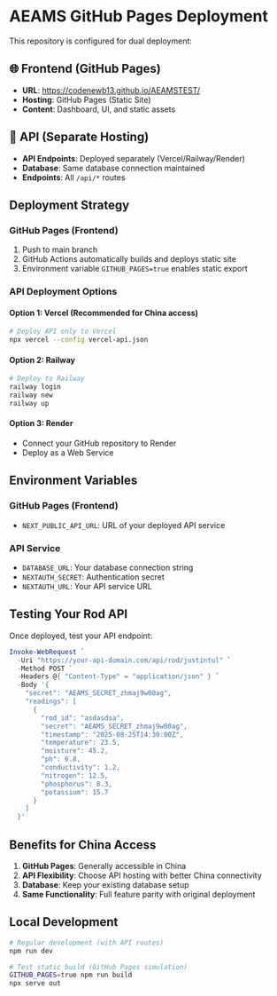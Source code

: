 # AEAMS GitHub Pages Deployment

This repository is configured for dual deployment:

## 🌐 Frontend (GitHub Pages)
- **URL**: https://codenewb13.github.io/AEAMSTEST/
- **Hosting**: GitHub Pages (Static Site)
- **Content**: Dashboard, UI, and static assets

## 🚀 API (Separate Hosting)
- **API Endpoints**: Deployed separately (Vercel/Railway/Render)
- **Database**: Same database connection maintained
- **Endpoints**: All `/api/*` routes

## Deployment Strategy

### GitHub Pages (Frontend)
1. Push to main branch
2. GitHub Actions automatically builds and deploys static site
3. Environment variable `GITHUB_PAGES=true` enables static export

### API Deployment Options

#### Option 1: Vercel (Recommended for China access)
```bash
# Deploy API only to Vercel
npx vercel --config vercel-api.json
```

#### Option 2: Railway
```bash
# Deploy to Railway
railway login
railway new
railway up
```

#### Option 3: Render
- Connect your GitHub repository to Render
- Deploy as a Web Service

## Environment Variables

### GitHub Pages (Frontend)
- `NEXT_PUBLIC_API_URL`: URL of your deployed API service

### API Service
- `DATABASE_URL`: Your database connection string
- `NEXTAUTH_SECRET`: Authentication secret
- `NEXTAUTH_URL`: Your API service URL

## Testing Your Rod API

Once deployed, test your API endpoint:

```powershell
Invoke-WebRequest `
  -Uri "https://your-api-domain.com/api/rod/justintul" `
  -Method POST `
  -Headers @{ "Content-Type" = "application/json" } `
  -Body '{
    "secret": "AEAMS_SECRET_zhmaj9w00ag",
    "readings": [
      {
        "rod_id": "asdasdsa",
        "secret": "AEAMS_SECRET_zhmaj9w00ag",
        "timestamp": "2025-08-25T14:30:00Z",
        "temperature": 23.5,
        "moisture": 45.2,
        "ph": 6.8,
        "conductivity": 1.2,
        "nitrogen": 12.5,
        "phosphorus": 8.3,
        "potassium": 15.7
      }
    ]
  }'
```

## Benefits for China Access

1. **GitHub Pages**: Generally accessible in China
2. **API Flexibility**: Choose API hosting with better China connectivity
3. **Database**: Keep your existing database setup
4. **Same Functionality**: Full feature parity with original deployment

## Local Development

```bash
# Regular development (with API routes)
npm run dev

# Test static build (GitHub Pages simulation)
GITHUB_PAGES=true npm run build
npx serve out
```
